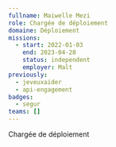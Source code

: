 ```yaml
---
fullname: Maiwelle Mezi
role: Chargée de déploiement
domaine: Déploiement
missions:
  - start: 2022-01-03
    end: 2023-04-28
    status: independent
    employer: Malt
previously:
  - jeveuxaider
  - api-engagement
badges:
  - segur
teams: []
---
```

Chargée de déploiement